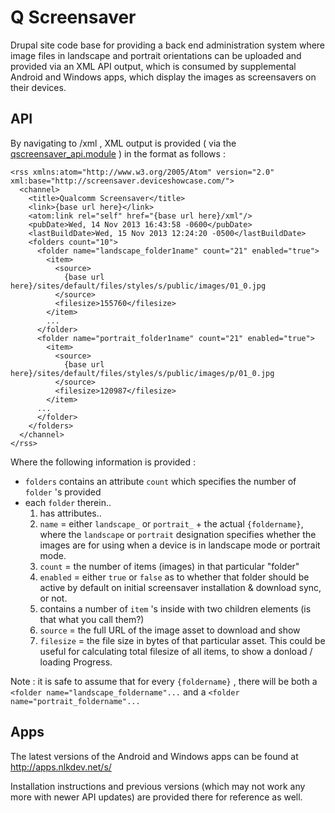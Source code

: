 # Q Screensaver
Drupal site code base for providing a back end administration system where image files in landscape and portrait orientations can be uploaded and provided via an XML API output, which is consumed by supplemental Android and Windows apps, which display the images as screensavers on their devices.

## API

By navigating to /xml , XML output is provided ( via the [qscreensaver_api.module](https://github.com/ninthlink/qscreensaver/tree/master/sites/all/modules/custom/qscreensaver_api) ) in the format as follows :

    <rss xmlns:atom="http://www.w3.org/2005/Atom" version="2.0" xml:base="http://screensaver.deviceshowcase.com/">
      <channel>
        <title>Qualcomm Screensaver</title>
        <link>{base url here}</link>
        <atom:link rel="self" href="{base url here}/xml"/>
        <pubDate>Wed, 14 Nov 2013 16:43:58 -0600</pubDate>
        <lastBuildDate>Wed, 15 Nov 2013 12:24:20 -0500</lastBuildDate>
        <folders count="10">
          <folder name="landscape_folder1name" count="21" enabled="true">
            <item>
              <source>
                {base url here}/sites/default/files/styles/s/public/images/01_0.jpg
              </source>
              <filesize>155760</filesize>
            </item>
            ...
          </folder>
          <folder name="portrait_folder1name" count="21" enabled="true">
            <item>
              <source>
                {base url here}/sites/default/files/styles/s/public/images/p/01_0.jpg
              </source>
              <filesize>120987</filesize>
            </item>
          ...
          </folder>
        </folders>
      </channel>
    </rss>
    
Where the following information is provided :

* `folders` contains an attribute `count` which specifies the number of `folder` 's provided
* each `folder` therein..
  1. has attributes..
    1. `name` = either `landscape_` or `portrait_` + the actual `{foldername}`, where the `landscape` or `portrait` designation specifies whether the images are for using when a device is in landscape mode or portrait mode.
    2. `count` = the number of items (images) in that particular "folder"
    3. `enabled` = either `true` or `false` as to whether that folder should be active by default on initial screensaver installation & download sync, or not.
  2. contains a number of `item` 's inside with two children elements (is that what you call them?)
    1. `source` = the full URL of the image asset to download and show
    2. `filesize` = the file size in bytes of that particular asset. This could be useful for calculating total filesize of all items, to show a donload / loading Progress.

Note : it is safe to assume that for every `{foldername}` , there will be both a `<folder name="landscape_foldername"...` and a `<folder name="portrait_foldername"...`    

## Apps

The latest versions of the Android and Windows apps can be found at http://apps.nlkdev.net/s/

Installation instructions and previous versions (which may not work any more with newer API updates) are provided there for reference as well.
